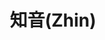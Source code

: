---
layout: home
editLint: false
title: 知音(Zhin)
titleTemplate: :title - 知音(Zhin)

hero:
  name: 知音(知音)
  text: 基于icqq的一个QQ机器人开发框架
  tagline: 轻量、优雅、热更，拥抱icqq
  actions:
    - theme: brand
      text: 试试水
      link: /guide/start
    - theme: alt
      text: 深入了解
      link: /api
    - theme: alt
      text: 剖析源码
      link: https://github.com/zhinjs/zhin

features:
  - title: 轻量
    details: 知音最小化内部功能，仅内置系统常用插件和适配器，其他功能均使用插件实现
  - title: 优雅
    details: 知音内部实现尽量做到符合大众开发思维，使阅读源码以及开发过程中事半功倍
  - title: 热更
    details: 知音内置热更插件，能让你在开发过程中避免频繁重启进程导致账号风险问题
  - title: 拥抱icqq
    details: 知音内置icqq适配器（作者维护的oicq的另一个分支），能让你快速对接qq平台的机器人
---